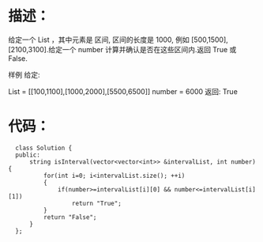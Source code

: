 **描述：**
===
给定一个 List ，其中元素是 区间, 区间的长度是 1000, 例如 [500,1500], [2100,3100].给定一个 number 计算并确认是否在这些区间内.返回 True 或 False.

样例
给定:

List = [[100,1100],[1000,2000],[5500,6500]]
number = 6000
返回: True

**代码：**
===
      class Solution {
      public:
          string isInterval(vector<vector<int>> &intervalList, int number) {
              for(int i=0; i<intervalList.size(); ++i)
              {
                  if(number>=intervalList[i][0] && number<=intervalList[i][1])
                      return "True";
              }
              return "False";
          }
      };
